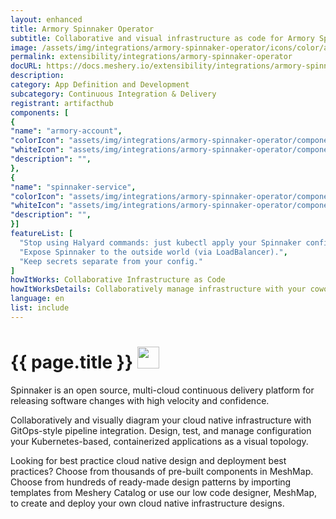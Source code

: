 ```yaml
---
layout: enhanced
title: Armory Spinnaker Operator
subtitle: Collaborative and visual infrastructure as code for Armory Spinnaker Operator
image: /assets/img/integrations/armory-spinnaker-operator/icons/color/armory-spinnaker-operator-color.svg
permalink: extensibility/integrations/armory-spinnaker-operator
docURL: https://docs.meshery.io/extensibility/integrations/armory-spinnaker-operator
description: 
category: App Definition and Development
subcategory: Continuous Integration & Delivery
registrant: artifacthub
components: [
{
"name": "armory-account",
"colorIcon": "assets/img/integrations/armory-spinnaker-operator/components/armory-account/icons/color/armory-account-color.svg",
"whiteIcon": "assets/img/integrations/armory-spinnaker-operator/components/armory-account/icons/white/armory-account-white.svg",
"description": "",
},
{
"name": "spinnaker-service",
"colorIcon": "assets/img/integrations/armory-spinnaker-operator/components/spinnaker-service/icons/color/spinnaker-service-color.svg",
"whiteIcon": "assets/img/integrations/armory-spinnaker-operator/components/spinnaker-service/icons/white/spinnaker-service-white.svg",
"description": "",
}]
featureList: [
  "Stop using Halyard commands: just kubectl apply your Spinnaker configuration.",
  "Expose Spinnaker to the outside world (via LoadBalancer).",
  "Keep secrets separate from your config."
]
howItWorks: Collaborative Infrastructure as Code
howItWorksDetails: Collaboratively manage infrastructure with your coworkers synchronously sharing the same designs.
language: en
list: include
---
```

<h1>{{ page.title }} <img src="{{ page.image }}" style="width: 35px; height: 35px;" /></h1>

<p>
Spinnaker is an open source, multi-cloud continuous delivery platform for releasing software changes with high velocity and confidence.
</p>
<p>
    Collaboratively and visually diagram your cloud native infrastructure with GitOps-style pipeline integration. Design, test, and manage configuration your Kubernetes-based, containerized applications as a visual topology.
</p>
<p>
    Looking for best practice cloud native design and deployment best practices? Choose from thousands of pre-built components in MeshMap. Choose from hundreds of ready-made design patterns by importing templates from Meshery Catalog or use our low code designer, MeshMap, to create and deploy your own cloud native infrastructure designs.
</p>
